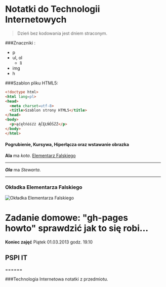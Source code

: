 # Notatki do Technologii Internetowych 

> Dzień bez kodowania jest dniem straconym.



###Znaczniki :
 
* p
* ul, ol
  * li
* img
* h

###Szablon pliku HTML5: 

```html
<!doctype html>
<html lang=pl>
<head>
  <meta charset=utf-8>
  <title>Szablon strony HTML5</title>
</head>
<body>
  <p>ąćęłńóśźż ĄĆĘŁŃÓŚŹŻ</p>
</body>
</html>
```
#### Pogrubienie, Kursywa, Hiperłącza oraz wstawanie obrazka

**Ala** ma *kota*.
[Elementarz Falskiego](http://www.spodlady.com/prod_506_Elementarz_Falskiego_-_Ala_ma_kota_Wyd._XXVII.html)  

- - -

***Ola*** ma *Stewarta*.

***

### Okładka Elementarza Falskiego

![Okładka Elementarza Falskiego](http://www.spodlady.com/zasoby/images/big/elementarz-falski201.jpg)

# Zadanie domowe: "gh-pages howto" sprawdzić jak to się robi...

**Koniec zajęć** Piątek 01.03.2013 godz. 19.10

## PSPI IT
======

###Technologia Internetowa notatki z przedmiotu.
